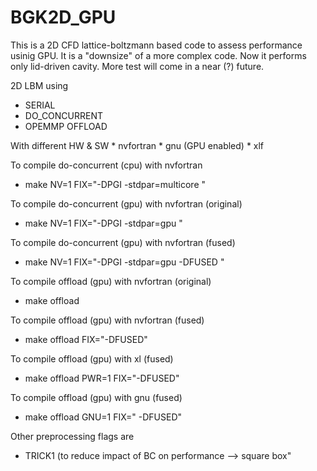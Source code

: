 # BGK2D_GPU


This is a 2D CFD lattice-boltzmann based code to assess performance usinig GPU.
It is a "downsize" of a more complex code. 
Now it performs only lid-driven cavity. More test will come in a near (?) future.


2D LBM using
  * SERIAL
  * DO_CONCURRENT
  * OPEMMP OFFLOAD 

With different HW & SW
  	* nvfortran
	* gnu (GPU enabled)
	* xlf




To compile do-concurrent (cpu) with nvfortran
* make NV=1 FIX="-DPGI -stdpar=multicore "

To compile do-concurrent (gpu) with nvfortran (original)
* make NV=1 FIX="-DPGI -stdpar=gpu "

To compile do-concurrent (gpu) with nvfortran (fused)
* make NV=1 FIX="-DPGI -stdpar=gpu -DFUSED "

To compile offload (gpu) with nvfortran (original)
*  make offload 

To compile offload (gpu) with nvfortran (fused)
* make offload FIX="-DFUSED" 

To compile offload (gpu) with xl (fused)
* make offload PWR=1 FIX="-DFUSED" 

To compile offload (gpu) with gnu (fused)
* make offload GNU=1 FIX=" -DFUSED" 


Other preprocessing flags are

* TRICK1 (to reduce impact of BC on performance --> square box" 


